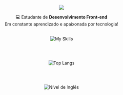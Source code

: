 <div align="center">

  <p align="center">
    <img src="https://readme-typing-svg.herokuapp.com?font=Fira+Code&pause=1000&color=F7768E&center=true&vCenter=true&width=435&lines=Débora+%7C+Desenvolvedora+Front-end;Apaixonada+por+tecnologia+e+café;Criando+interfaces+com+amor+e+React" />
  </p>
  <p>💻 Estudante de <strong>Desenvolvimento Front-end</strong><br>
  Em constante aprendizado e apaixonada por tecnologia!</p>

  <br>

  <img src="https://skillicons.dev/icons?i=html,css,js,typescript,react,tailwind,bootstrap,sass,materialui,nodejs,git,figma&theme=dark&perline=6" alt="My Skills" />

  <br><br>

  ![Top Langs](https://github-readme-stats.vercel.app/api/top-langs/?username=dboravitoria&layout=compact&theme=radical)

  <br><br>

  <img src="https://img.shields.io/badge/Ingl%C3%AAs-Intermedi%C3%A1rio-%23AA2132" alt="Nível de Inglês" />
  <br><br>



</div>

